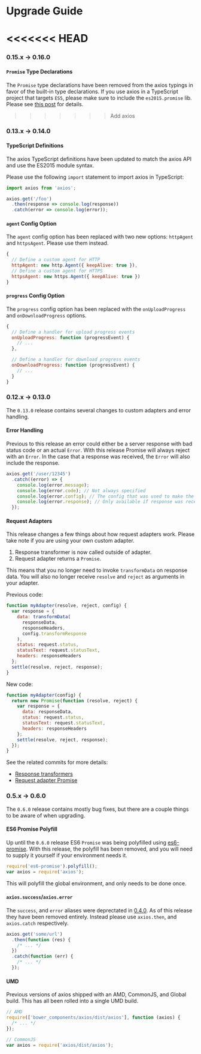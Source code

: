 # Upgrade Guide

<<<<<<< HEAD
=======
### 0.15.x -> 0.16.0

#### `Promise` Type Declarations

The `Promise` type declarations have been removed from the axios typings in favor of the built-in type declarations. If you use axios in a TypeScript project that targets `ES5`, please make sure to include the `es2015.promise` lib. Please see [this post](https://blog.mariusschulz.com/2016/11/25/typescript-2-0-built-in-type-declarations) for details.

>>>>>>> Add axios
### 0.13.x -> 0.14.0

#### TypeScript Definitions

The axios TypeScript definitions have been updated to match the axios API and use the ES2015 module syntax.

Please use the following `import` statement to import axios in TypeScript:

```typescript
import axios from 'axios';

axios.get('/foo')
  .then(response => console.log(response))
  .catch(error => console.log(error));
```

#### `agent` Config Option

The `agent` config option has been replaced with two new options: `httpAgent` and `httpsAgent`. Please use them instead.

```js
{
  // Define a custom agent for HTTP
  httpAgent: new http.Agent({ keepAlive: true }),
  // Define a custom agent for HTTPS
  httpsAgent: new https.Agent({ keepAlive: true })
}
```

#### `progress` Config Option

The `progress` config option has been replaced with the `onUploadProgress` and `onDownloadProgress` options.

```js
{
  // Define a handler for upload progress events
  onUploadProgress: function (progressEvent) {
    // ...
  },

  // Define a handler for download progress events
  onDownloadProgress: function (progressEvent) {
    // ...
  }
}
```

### 0.12.x -> 0.13.0

The `0.13.0` release contains several changes to custom adapters and error handling.

#### Error Handling

Previous to this release an error could either be a server response with bad status code or an actual `Error`. With this release Promise will always reject with an `Error`. In the case that a response was received, the `Error` will also include the response.

```js
axios.get('/user/12345')
  .catch((error) => {
    console.log(error.message);
    console.log(error.code); // Not always specified
    console.log(error.config); // The config that was used to make the request
    console.log(error.response); // Only available if response was received from the server
  });
```

#### Request Adapters

This release changes a few things about how request adapters work. Please take note if you are using your own custom adapter.

1. Response transformer is now called outside of adapter.
2. Request adapter returns a `Promise`.

This means that you no longer need to invoke `transformData` on response data. You will also no longer receive `resolve` and `reject` as arguments in your adapter.

Previous code:

```js
function myAdapter(resolve, reject, config) {
  var response = {
    data: transformData(
      responseData,
      responseHeaders,
      config.transformResponse
    ),
    status: request.status,
    statusText: request.statusText,
    headers: responseHeaders
  };
  settle(resolve, reject, response);
}
```

New code:

```js
function myAdapter(config) {
  return new Promise(function (resolve, reject) {
    var response = {
      data: responseData,
      status: request.status,
      statusText: request.statusText,
      headers: responseHeaders
    };
    settle(resolve, reject, response);
  });
}
```

See the related commits for more details:
- [Response transformers](https://github.com/mzabriskie/axios/commit/10eb23865101f9347570552c04e9d6211376e25e)
- [Request adapter Promise](https://github.com/mzabriskie/axios/commit/157efd5615890301824e3121cc6c9d2f9b21f94a)

### 0.5.x -> 0.6.0

The `0.6.0` release contains mostly bug fixes, but there are a couple things to be aware of when upgrading.

#### ES6 Promise Polyfill

Up until the `0.6.0` release ES6 `Promise` was being polyfilled using [es6-promise](https://github.com/jakearchibald/es6-promise). With this release, the polyfill has been removed, and you will need to supply it yourself if your environment needs it.

```js
require('es6-promise').polyfill();
var axios = require('axios');
```

This will polyfill the global environment, and only needs to be done once.

#### `axios.success`/`axios.error`

The `success`, and `error` aliases were deprectated in [0.4.0](https://github.com/mzabriskie/axios/blob/master/CHANGELOG.md#040-oct-03-2014). As of this release they have been removed entirely. Instead please use `axios.then`, and `axios.catch` respectively.

```js
axios.get('some/url')
  .then(function (res) {
    /* ... */
  })
  .catch(function (err) {
    /* ... */
  });
```

#### UMD

Previous versions of axios shipped with an AMD, CommonJS, and Global build. This has all been rolled into a single UMD build.

```js
// AMD
require(['bower_components/axios/dist/axios'], function (axios) {
  /* ... */
});

// CommonJS
var axios = require('axios/dist/axios');
```
